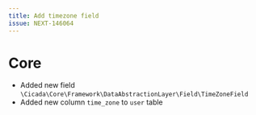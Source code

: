 ```yaml
---
title: Add timezone field 
issue: NEXT-146064
---
```

# Core
* Added new field `\Cicada\Core\Framework\DataAbstractionLayer\Field\TimeZoneField`
* Added new column `time_zone` to `user` table

